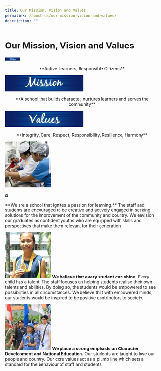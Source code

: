 ```yaml
---
title: Our Mission, Vision and Values
permalink: /about-us/our-mission-vision-and-values/
description: ""
---
```

# Our Mission, Vision and Values

<p><img src="/images/Aboutus/VMV1.jpg" width="50" height="10"></p>
<p style="text-align:center">**Active Learners, Responsible Citizens**</p>

![ Mission](/images/Aboutus/VMV2.jpg)
<p style="text-align:center">**A school that builds character, nurtures learners and serves the community**</p>

![Values](/images/Aboutus/VMV3.jpg)
<p style="text-align:center">**Integrity, Care, Respect, Responsibility, Resilience, Harmony**</p>

![Passion for learning](/images/Aboutus/VMV4.jpg)
<p><img src="/images/Aboutus/VMV4.jpg" width="10" height="10"></p>
**We are a school that ignites a passion for learning.** The staff and students are encouraged to be creative and actively engaged in seeking solutions for the improvement of the community and country. We envision our graduates as confident youths who are equipped with skills and perspectives that make them relevant for their generation

![Every student can shine](/images/Aboutus/VMV5.jpg)
**We believe that every student can shine.** Every child has a talent. The staff focuses on helping students realise their own talents and abilities. By doing so, the students would be empowered to see possibilities in all circumstances. We believe that with empowered minds, our students would be inspired to be positive contributors to society.

![Character Development and National Education](/images/Aboutus/VMV6.jpg)
**We place a strong emphasis on Character Development and National Education.** Our students are taught to love our people and country. Our core values act as a plumb line which sets a standard for the behaviour of staff and students.